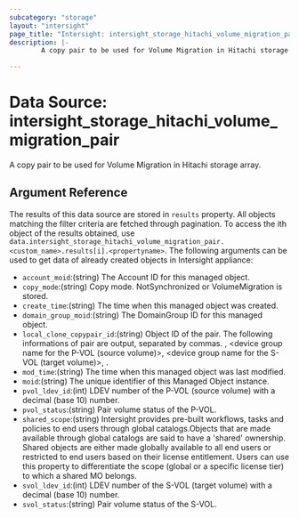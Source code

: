 ```yaml
---
subcategory: "storage"
layout: "intersight"
page_title: "Intersight: intersight_storage_hitachi_volume_migration_pair"
description: |-
        A copy pair to be used for Volume Migration in Hitachi storage array.

---
```


# Data Source: intersight_storage_hitachi_volume_migration_pair
A copy pair to be used for Volume Migration in Hitachi storage array.
## Argument Reference
The results of this data source are stored in `results` property.
All objects matching the filter criteria are fetched through pagination.
To access the ith object of the results obtained, use `data.intersight_storage_hitachi_volume_migration_pair.<custom_name>.results[i].<propertyname>`.
The following arguments can be used to get data of already created objects in Intersight appliance:
* `account_moid`:(string) The Account ID for this managed object. 
* `copy_mode`:(string) Copy mode. NotSynchronized or VolumeMigration is stored. 
* `create_time`:(string) The time when this managed object was created. 
* `domain_group_moid`:(string) The DomainGroup ID for this managed object. 
* `local_clone_copypair_id`:(string) Object ID of the pair. The following informations of pair are output, separated by commas. <copy group name>, <device group name for the P-VOL (source volume)>, <device group name for the S-VOL (target volume)>, <name of the pair>. 
* `mod_time`:(string) The time when this managed object was last modified. 
* `moid`:(string) The unique identifier of this Managed Object instance. 
* `pvol_ldev_id`:(int) LDEV number of the P-VOL (source volume) with a decimal (base 10) number. 
* `pvol_status`:(string) Pair volume status of the P-VOL. 
* `shared_scope`:(string) Intersight provides pre-built workflows, tasks and policies to end users through global catalogs.Objects that are made available through global catalogs are said to have a 'shared' ownership. Shared objects are either made globally available to all end users or restricted to end users based on their license entitlement. Users can use this property to differentiate the scope (global or a specific license tier) to which a shared MO belongs. 
* `svol_ldev_id`:(int) LDEV number of the S-VOL (target volume) with a decimal (base 10) number. 
* `svol_status`:(string) Pair volume status of the S-VOL. 
 
